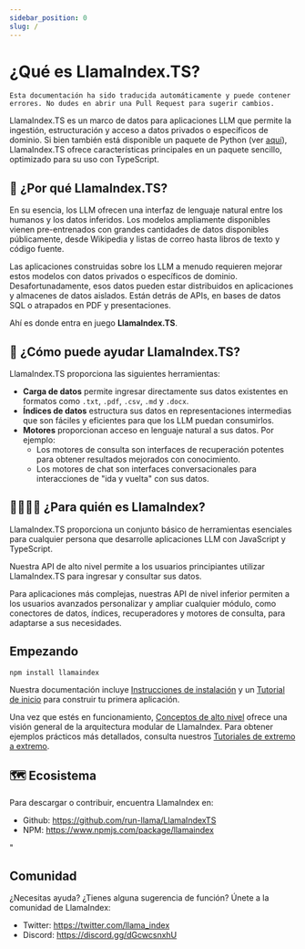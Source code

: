 ```yaml
---
sidebar_position: 0
slug: /
---
```


# ¿Qué es LlamaIndex.TS?

`Esta documentación ha sido traducida automáticamente y puede contener errores. No dudes en abrir una Pull Request para sugerir cambios.`

LlamaIndex.TS es un marco de datos para aplicaciones LLM que permite la ingestión, estructuración y acceso a datos privados o específicos de dominio. Si bien también está disponible un paquete de Python (ver [aquí](https://docs.llamaindex.ai/en/stable/)), LlamaIndex.TS ofrece características principales en un paquete sencillo, optimizado para su uso con TypeScript.

## 🚀 ¿Por qué LlamaIndex.TS?

En su esencia, los LLM ofrecen una interfaz de lenguaje natural entre los humanos y los datos inferidos. Los modelos ampliamente disponibles vienen pre-entrenados con grandes cantidades de datos disponibles públicamente, desde Wikipedia y listas de correo hasta libros de texto y código fuente.

Las aplicaciones construidas sobre los LLM a menudo requieren mejorar estos modelos con datos privados o específicos de dominio. Desafortunadamente, esos datos pueden estar distribuidos en aplicaciones y almacenes de datos aislados. Están detrás de APIs, en bases de datos SQL o atrapados en PDF y presentaciones.

Ahí es donde entra en juego **LlamaIndex.TS**.

## 🦙 ¿Cómo puede ayudar LlamaIndex.TS?

LlamaIndex.TS proporciona las siguientes herramientas:

- **Carga de datos** permite ingresar directamente sus datos existentes en formatos como `.txt`, `.pdf`, `.csv`, `.md` y `.docx`.
- **Índices de datos** estructura sus datos en representaciones intermedias que son fáciles y eficientes para que los LLM puedan consumirlos.
- **Motores** proporcionan acceso en lenguaje natural a sus datos. Por ejemplo:
  - Los motores de consulta son interfaces de recuperación potentes para obtener resultados mejorados con conocimiento.
  - Los motores de chat son interfaces conversacionales para interacciones de "ida y vuelta" con sus datos.

## 👨‍👩‍👧‍👦 ¿Para quién es LlamaIndex?

LlamaIndex.TS proporciona un conjunto básico de herramientas esenciales para cualquier persona que desarrolle aplicaciones LLM con JavaScript y TypeScript.

Nuestra API de alto nivel permite a los usuarios principiantes utilizar LlamaIndex.TS para ingresar y consultar sus datos.

Para aplicaciones más complejas, nuestras API de nivel inferior permiten a los usuarios avanzados personalizar y ampliar cualquier módulo, como conectores de datos, índices, recuperadores y motores de consulta, para adaptarse a sus necesidades.

## Empezando

`npm install llamaindex`

Nuestra documentación incluye [Instrucciones de instalación](./installation.md) y un [Tutorial de inicio](./starter.md) para construir tu primera aplicación.

Una vez que estés en funcionamiento, [Conceptos de alto nivel](./concepts.md) ofrece una visión general de la arquitectura modular de LlamaIndex. Para obtener ejemplos prácticos más detallados, consulta nuestros [Tutoriales de extremo a extremo](./end_to_end.md).

## 🗺️ Ecosistema

Para descargar o contribuir, encuentra LlamaIndex en:

- Github: https://github.com/run-llama/LlamaIndexTS
- NPM: https://www.npmjs.com/package/llamaindex

"

## Comunidad

¿Necesitas ayuda? ¿Tienes alguna sugerencia de función? Únete a la comunidad de LlamaIndex:

- Twitter: https://twitter.com/llama_index
- Discord: https://discord.gg/dGcwcsnxhU
